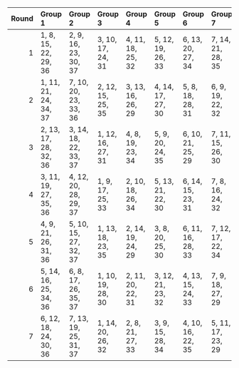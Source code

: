 |   Round | Group 1               | Group 2               | Group 3           | Group 4           | Group 5           | Group 6           | Group 7           |
|--------:|:----------------------|:----------------------|:------------------|:------------------|:------------------|:------------------|:------------------|
|       1 | 1, 8, 15, 22, 29, 36  | 2, 9, 16, 23, 30, 37  | 3, 10, 17, 24, 31 | 4, 11, 18, 25, 32 | 5, 12, 19, 26, 33 | 6, 13, 20, 27, 34 | 7, 14, 21, 28, 35 |
|       2 | 1, 11, 21, 24, 34, 37 | 7, 10, 20, 23, 33, 36 | 2, 12, 15, 25, 35 | 3, 13, 16, 26, 29 | 4, 14, 17, 27, 30 | 5, 8, 18, 28, 31  | 6, 9, 19, 22, 32  |
|       3 | 2, 13, 17, 28, 32, 36 | 3, 14, 18, 22, 33, 37 | 1, 12, 16, 27, 31 | 4, 8, 19, 23, 34  | 5, 9, 20, 24, 35  | 6, 10, 21, 25, 29 | 7, 11, 15, 26, 30 |
|       4 | 3, 11, 19, 27, 35, 36 | 4, 12, 20, 28, 29, 37 | 1, 9, 17, 25, 33  | 2, 10, 18, 26, 34 | 5, 13, 21, 22, 30 | 6, 14, 15, 23, 31 | 7, 8, 16, 24, 32  |
|       5 | 4, 9, 21, 26, 31, 36  | 5, 10, 15, 27, 32, 37 | 1, 13, 18, 23, 35 | 2, 14, 19, 24, 29 | 3, 8, 20, 25, 30  | 6, 11, 16, 28, 33 | 7, 12, 17, 22, 34 |
|       6 | 5, 14, 16, 25, 34, 36 | 6, 8, 17, 26, 35, 37  | 1, 10, 19, 28, 30 | 2, 11, 20, 22, 31 | 3, 12, 21, 23, 32 | 4, 13, 15, 24, 33 | 7, 9, 18, 27, 29  |
|       7 | 6, 12, 18, 24, 30, 36 | 7, 13, 19, 25, 31, 37 | 1, 14, 20, 26, 32 | 2, 8, 21, 27, 33  | 3, 9, 15, 28, 34  | 4, 10, 16, 22, 35 | 5, 11, 17, 23, 29 |